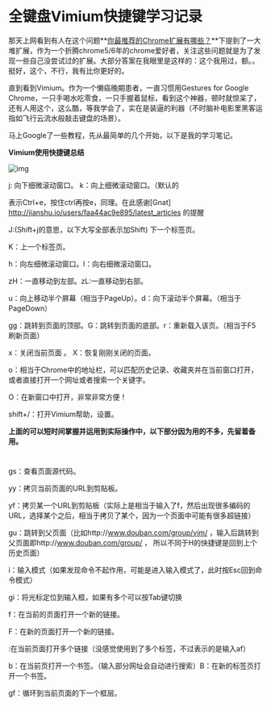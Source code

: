 # 全键盘Vimium快捷键学习记录

那天上网看到有人在这个问题**[你最推荐的Chrome扩展有哪些？](https://link.jianshu.com/?t=http://www.zhihu.com/question/19594682)**下提到了一大堆扩展，作为一个折腾chrome5/6年的chrome爱好者，关注这些问题就是为了发现一些自己没尝试过的扩展。大部分答案在我眼里是这样的：这个我用过，额。。挺好，这个，不行，我有比你更好的。

直到看到Vimium。作为一个懒癌晚期患者，一直习惯用Gestures for Google Chrome，一只手喝水吃零食，一只手握着鼠标，看到这个神器，顿时就惊呆了，还有人用这个，这么酷，等我学会了，实在是装逼的利器（不时脑补电影里黑客运指如飞行云流水般敲击键盘的场景）。

马上Google了一些教程，先从最简单的几个开始，以下是我的学习笔记。

**Vimium使用快捷键总结**

![img](https://upload-images.jianshu.io/upload_images/7698-dc6230c61a2f7a3c.JPG?imageMogr2/auto-orient/strip|imageView2/2/w/660/format/webp)

j: 向下细微滚动窗口。  k：向上细微滚动窗口。（默认的<c-e><c-y>

表示Ctrl+e，按住ctrl再按e，<c-y>同理。在此感谢[Gnat]  http://jianshu.io/users/faa44ac9e895/latest_articles  的提醒

J:(Shift+j的意思，以下大写全部表示加Shift) 下一个标签页。

K：上一个标签页。

h：向左细微滚动窗口。l：向右细微滚动窗口。

zH：一直移动到左部。zL:一直移动到右部。

u：向上移动半个屏幕（相当于PageUp）。d：向下滚动半个屏幕。（相当于PageDown）

gg：跳转到页面的顶部。G：跳转到页面的底部。r：重新载入该页。（相当于F5刷新页面）

x：关闭当前页面 。  X：恢复刚刚关闭的页面。

o：相当于Chrome中的地址栏，可以匹配历史记录、收藏夹并在当前窗口打开，或者直接打开一个网址或者搜索一个关键字。

O：在新窗口中打开，非常非常方便！

shift+/：打开Vimium帮助，设置。

**上面的可以短时间掌握并运用到实际操作中，以下部分因为用的不多，先留着备用。**

# 

gs：查看页面源代码。

yy：拷贝当前页面的URL到剪贴板。

yf：拷贝某一个URL到剪贴板（实际上是相当于输入了f，然后出现很多编码的URL，选择某个之后，相当于拷贝了某个，因为一个页面中可能有很多超链接）

gu：跳转到父页面（比如http://www.douban.com/group/vim/  ，输入后跳转到父页面即http://www.douban.com/group/  ， 所以不同于H的快捷键是回到上个历史页面）

i：输入模式（如果发现命令不起作用，可能是进入输入模式了，此时按Esc回到命令模式）

gi：将光标定位到输入框，如果有多个可以按Tab键切换

f：在当前的页面打开一个新的链接。

F：在新的页面打开一个新的链接。

<a-f>:在当前页面打开多个链接（没感觉使用到了多个标签，不过表示的是输入af）

b：在当前页打开一个书签。（输入部分网址会自动进行搜索）B：在新的标签页打开一个书签。

gf：循环到当前页面的下一个框层。